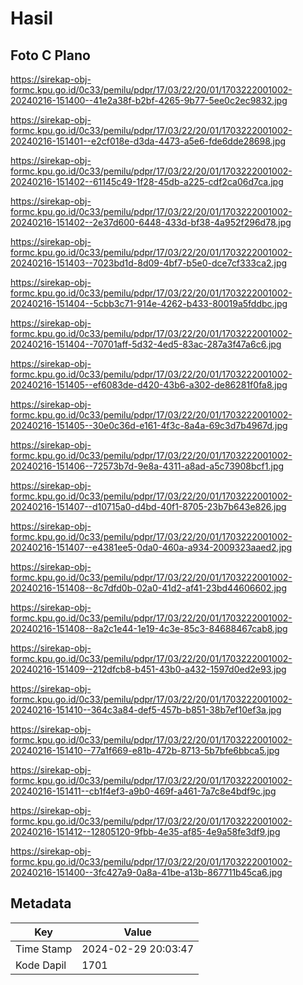 # Hasil

## Foto C Plano

https://sirekap-obj-formc.kpu.go.id/0c33/pemilu/pdpr/17/03/22/20/01/1703222001002-20240216-151400--41e2a38f-b2bf-4265-9b77-5ee0c2ec9832.jpg

https://sirekap-obj-formc.kpu.go.id/0c33/pemilu/pdpr/17/03/22/20/01/1703222001002-20240216-151401--e2cf018e-d3da-4473-a5e6-fde6dde28698.jpg

https://sirekap-obj-formc.kpu.go.id/0c33/pemilu/pdpr/17/03/22/20/01/1703222001002-20240216-151402--61145c49-1f28-45db-a225-cdf2ca06d7ca.jpg

https://sirekap-obj-formc.kpu.go.id/0c33/pemilu/pdpr/17/03/22/20/01/1703222001002-20240216-151402--2e37d600-6448-433d-bf38-4a952f296d78.jpg

https://sirekap-obj-formc.kpu.go.id/0c33/pemilu/pdpr/17/03/22/20/01/1703222001002-20240216-151403--7023bd1d-8d09-4bf7-b5e0-dce7cf333ca2.jpg

https://sirekap-obj-formc.kpu.go.id/0c33/pemilu/pdpr/17/03/22/20/01/1703222001002-20240216-151404--5cbb3c71-914e-4262-b433-80019a5fddbc.jpg

https://sirekap-obj-formc.kpu.go.id/0c33/pemilu/pdpr/17/03/22/20/01/1703222001002-20240216-151404--70701aff-5d32-4ed5-83ac-287a3f47a6c6.jpg

https://sirekap-obj-formc.kpu.go.id/0c33/pemilu/pdpr/17/03/22/20/01/1703222001002-20240216-151405--ef6083de-d420-43b6-a302-de86281f0fa8.jpg

https://sirekap-obj-formc.kpu.go.id/0c33/pemilu/pdpr/17/03/22/20/01/1703222001002-20240216-151405--30e0c36d-e161-4f3c-8a4a-69c3d7b4967d.jpg

https://sirekap-obj-formc.kpu.go.id/0c33/pemilu/pdpr/17/03/22/20/01/1703222001002-20240216-151406--72573b7d-9e8a-4311-a8ad-a5c73908bcf1.jpg

https://sirekap-obj-formc.kpu.go.id/0c33/pemilu/pdpr/17/03/22/20/01/1703222001002-20240216-151407--d10715a0-d4bd-40f1-8705-23b7b643e826.jpg

https://sirekap-obj-formc.kpu.go.id/0c33/pemilu/pdpr/17/03/22/20/01/1703222001002-20240216-151407--e4381ee5-0da0-460a-a934-2009323aaed2.jpg

https://sirekap-obj-formc.kpu.go.id/0c33/pemilu/pdpr/17/03/22/20/01/1703222001002-20240216-151408--8c7dfd0b-02a0-41d2-af41-23bd44606602.jpg

https://sirekap-obj-formc.kpu.go.id/0c33/pemilu/pdpr/17/03/22/20/01/1703222001002-20240216-151408--8a2c1e44-1e19-4c3e-85c3-84688467cab8.jpg

https://sirekap-obj-formc.kpu.go.id/0c33/pemilu/pdpr/17/03/22/20/01/1703222001002-20240216-151409--212dfcb8-b451-43b0-a432-1597d0ed2e93.jpg

https://sirekap-obj-formc.kpu.go.id/0c33/pemilu/pdpr/17/03/22/20/01/1703222001002-20240216-151410--364c3a84-def5-457b-b851-38b7ef10ef3a.jpg

https://sirekap-obj-formc.kpu.go.id/0c33/pemilu/pdpr/17/03/22/20/01/1703222001002-20240216-151410--77a1f669-e81b-472b-8713-5b7bfe6bbca5.jpg

https://sirekap-obj-formc.kpu.go.id/0c33/pemilu/pdpr/17/03/22/20/01/1703222001002-20240216-151411--cb1f4ef3-a9b0-469f-a461-7a7c8e4bdf9c.jpg

https://sirekap-obj-formc.kpu.go.id/0c33/pemilu/pdpr/17/03/22/20/01/1703222001002-20240216-151412--12805120-9fbb-4e35-af85-4e9a58fe3df9.jpg

https://sirekap-obj-formc.kpu.go.id/0c33/pemilu/pdpr/17/03/22/20/01/1703222001002-20240216-151400--3fc427a9-0a8a-41be-a13b-867711b45ca6.jpg


## Metadata

| Key        | Value               |
| ---------- | ------------------- |
| Time Stamp | 2024-02-29 20:03:47 |
| Kode Dapil | 1701                |




